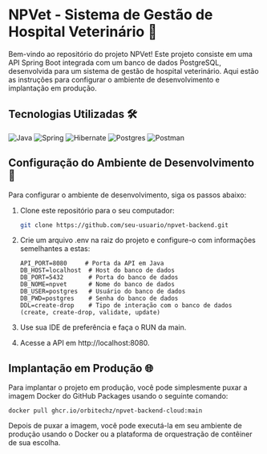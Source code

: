 # NPVet - Sistema de Gestão de Hospital Veterinário 🐾

Bem-vindo ao repositório do projeto NPVet! Este projeto consiste em uma API Spring Boot integrada com um banco de dados PostgreSQL, desenvolvida para um sistema de gestão de hospital veterinário. Aqui estão as instruções para configurar o ambiente de desenvolvimento e implantação em produção.

## Tecnologias Utilizadas 🛠️

![Java](https://img.shields.io/badge/java-%23ED8B00.svg?style=for-the-badge&logo=openjdk&logoColor=white)
![Spring](https://img.shields.io/badge/spring-%236DB33F.svg?style=for-the-badge&logo=spring&logoColor=white)
![Hibernate](https://img.shields.io/badge/Hibernate-59666C?style=for-the-badge&logo=Hibernate&logoColor=white)
![Postgres](https://img.shields.io/badge/postgres-%23316192.svg?style=for-the-badge&logo=postgresql&logoColor=white)
![Postman](https://img.shields.io/badge/Postman-FF6C37?style=for-the-badge&logo=postman&logoColor=white)

## Configuração do Ambiente de Desenvolvimento 🚀

Para configurar o ambiente de desenvolvimento, siga os passos abaixo:

1. Clone este repositório para o seu computador:

   ```bash
   git clone https://github.com/seu-usuario/npvet-backend.git

2. Crie um arquivo .env na raiz do projeto e configure-o com informações semelhantes a estas:
   ```
   API_PORT=8080     # Porta da API em Java
   DB_HOST=localhost  # Host do banco de dados
   DB_PORT=5432       # Porta do banco de dados
   DB_NOME=npvet      # Nome do banco de dados
   DB_USER=postgres   # Usuário do banco de dados
   DB_PWD=postgres    # Senha do banco de dados
   DDL=create-drop    # Tipo de interação com o banco de dados (create, create-drop, validate, update)
   ```
3. Use sua IDE de preferência e faça o RUN da main.
4. Acesse a API em http://localhost:8080.

## Implantação em Produção 🌐
Para implantar o projeto em produção, você pode simplesmente puxar a imagem Docker do GitHub Packages usando o seguinte comando:
```
docker pull ghcr.io/orbitechz/npvet-backend-cloud:main
```

Depois de puxar a imagem, você pode executá-la em seu ambiente de produção usando o Docker ou a plataforma de orquestração de contêiner de sua escolha.
